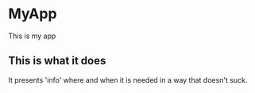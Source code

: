 # MyApp
This is my app
## This is what it does
It presents 'info' where and when it is needed in a way that doesn't suck.
